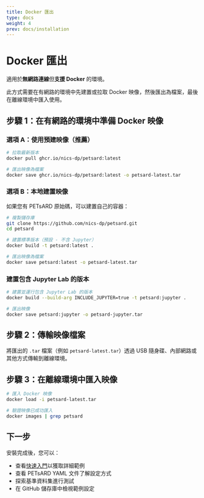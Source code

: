 ```yaml
---
title: Docker 匯出
type: docs
weight: 4
prev: docs/installation
---
```


# Docker 匯出

適用於**無網路連線**但**支援 Docker** 的環境。

此方式需要在有網路的環境中先建置或拉取 Docker 映像，然後匯出為檔案，最後在離線環境中匯入使用。

## 步驟 1：在有網路的環境中準備 Docker 映像

### 選項 A：使用預建映像（推薦）

```bash
# 拉取最新版本
docker pull ghcr.io/nics-dp/petsard:latest

# 匯出映像為檔案
docker save ghcr.io/nics-dp/petsard:latest -o petsard-latest.tar
```

### 選項 B：本地建置映像

如果您有 PETsARD 原始碼，可以建置自己的容器：

```bash
# 複製儲存庫
git clone https://github.com/nics-dp/petsard.git
cd petsard

# 建置標準版本（預設 - 不含 Jupyter）
docker build -t petsard:latest .

# 匯出映像為檔案
docker save petsard:latest -o petsard-latest.tar
```

### 建置包含 Jupyter Lab 的版本

```bash
# 建置並運行包含 Jupyter Lab 的版本
docker build --build-arg INCLUDE_JUPYTER=true -t petsard:jupyter .

# 匯出映像
docker save petsard:jupyter -o petsard-jupyter.tar
```

## 步驟 2：傳輸映像檔案

將匯出的 `.tar` 檔案（例如 `petsard-latest.tar`）透過 USB 隨身碟、內部網路或其他方式傳輸到離線環境。

## 步驟 3：在離線環境中匯入映像

```bash
# 匯入 Docker 映像
docker load -i petsard-latest.tar

# 驗證映像已成功匯入
docker images | grep petsard
```

## 下一步

安裝完成後，您可以：

* 查看[快速入門](../getting-started)以獲取詳細範例
* 查看 PETsARD YAML 文件了解設定方式
* 探索基準資料集進行測試
* 在 GitHub 儲存庫中檢視範例設定